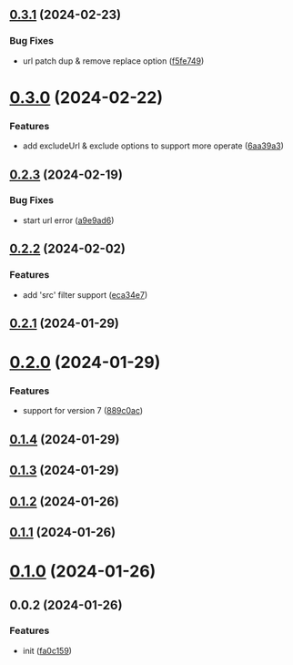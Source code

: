 ## [0.3.1](https://github.com/PengBoUESTC/postcss-url-patch/compare/v0.3.0...v0.3.1) (2024-02-23)


### Bug Fixes

* url patch dup & remove replace option ([f5fe749](https://github.com/PengBoUESTC/postcss-url-patch/commit/f5fe7494d33c10137eff8defb57cf25565b814a4))



# [0.3.0](https://github.com/PengBoUESTC/postcss-url-patch/compare/v0.2.3...v0.3.0) (2024-02-22)


### Features

* add excludeUrl & exclude options to support more operate ([6aa39a3](https://github.com/PengBoUESTC/postcss-url-patch/commit/6aa39a350d1b93cb321bc52d3a8f5223ca1bf1bb))



## [0.2.3](https://github.com/PengBoUESTC/postcss-url-patch/compare/v0.2.2...v0.2.3) (2024-02-19)


### Bug Fixes

* start url error ([a9e9ad6](https://github.com/PengBoUESTC/postcss-url-patch/commit/a9e9ad6e8678d142c99502f81a2d64f9096d2e9a))



## [0.2.2](https://github.com/PengBoUESTC/postcss-url-patch/compare/v0.2.1...v0.2.2) (2024-02-02)


### Features

* add 'src' filter support ([eca34e7](https://github.com/PengBoUESTC/postcss-url-patch/commit/eca34e7be265a75d9460475c2d0da8dbd6ca559f))



## [0.2.1](https://github.com/PengBoUESTC/postcss-url-patch/compare/v0.2.0...v0.2.1) (2024-01-29)



# [0.2.0](https://github.com/PengBoUESTC/postcss-url-patch/compare/v0.1.4...v0.2.0) (2024-01-29)


### Features

* support for version 7 ([889c0ac](https://github.com/PengBoUESTC/postcss-url-patch/commit/889c0ac1ec86f651c42bd70b0f85dda02abe6398))



## [0.1.4](https://github.com/PengBoUESTC/postcss-url-patch/compare/v0.1.3...v0.1.4) (2024-01-29)



## [0.1.3](https://github.com/PengBoUESTC/postcss-url-patch/compare/v0.1.2...v0.1.3) (2024-01-29)



## [0.1.2](https://github.com/PengBoUESTC/postcss-url-patch/compare/v0.1.1...v0.1.2) (2024-01-26)



## [0.1.1](https://github.com/PengBoUESTC/postcss-url-patch/compare/v0.1.0...v0.1.1) (2024-01-26)



# [0.1.0](https://github.com/PengBoUESTC/postcss-url-patch/compare/v0.0.2...v0.1.0) (2024-01-26)



## 0.0.2 (2024-01-26)


### Features

* init ([fa0c159](https://github.com/PengBoUESTC/postcss-url-patch/commit/fa0c1592ed3b1677f6858bf6d2ffb598cb7ac83f))



